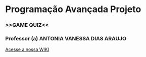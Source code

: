 # Programação Avançada Projeto 
### >>GAME QUIZ<<

### Professor (a) ANTONIA VANESSA DIAS ARAUJO

 [ Acesse a nossa WIKI](https://github.com/Rhassancoding/Programa-o-Avan-ada---Projeto/wiki)
